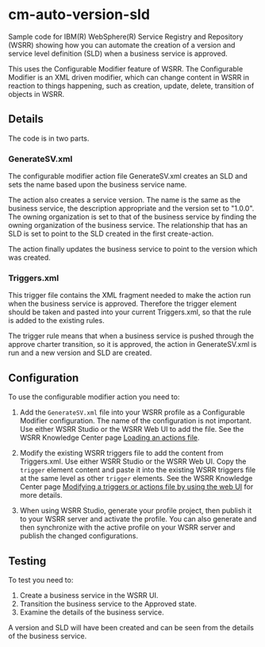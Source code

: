 # cm-auto-version-sld

Sample code for IBM(R) WebSphere(R) Service Registry and Repository (WSRR) showing how you can automate the creation of a version and service level definition (SLD) when a business service is approved.

This uses the Configurable Modifier feature of WSRR. The Configurable Modifier is an XML driven modifier, which can change content in WSRR in reaction to things happening, such as creation, update, delete, transition of objects in WSRR.

## Details

The code is in two parts. 

### GenerateSV.xml

The configurable modifier action file GenerateSV.xml creates an SLD and sets the name based upon the business service name. 

The action also creates a service version. The name is the same as the business service, the description appropriate and the version set to "1.0.0". The owning organization is set to that of the business service by finding the owning organization of the business service. The relationship that has an SLD is set to point to the SLD created in the first create-action.

The action finally updates the business service to point to the version which was created.

### Triggers.xml

This trigger file contains the XML fragment needed to make the action run when the business service is approved. Therefore the trigger element should be taken and pasted into your current Triggers.xml, so that the rule is added to the existing rules.

The trigger rule means that when a business service is pushed through the approve charter transition, so it is approved, the action in GenerateSV.xml is run and a new version and SLD are created.

## Configuration

To use the configurable modifier action you need to:

1. Add the `GenerateSV.xml` file into your WSRR profile as a Configurable Modifier configuration. The name of the configuration is not important. Use either WSRR Studio or the WSRR Web UI to add the file. See the WSRR Knowledge Center page [Loading an actions file](http://www.ibm.com/support/knowledgecenter/SSWLGF_8.5.5/com.ibm.sr.doc/twsr_config_mod_load_actions_file.html).

2. Modify the existing WSRR triggers file to add the content from Triggers.xml. Use either WSRR Studio or the WSRR Web UI. Copy the `trigger` element content and paste it into the existing WSRR triggers file at the same level as other `trigger` elements. See the WSRR Knowledge Center page [Modifying a triggers or actions file by using the web UI](http://www.ibm.com/support/knowledgecenter/SSWLGF_8.5.5/com.ibm.sr.doc/twsr_config_mod_file_modify.html) for more details.

3. When using WSRR Studio, generate your profile project, then publish it to your WSRR server and activate the profile. You can also generate and then synchronize with the active profile on your WSRR server and publish the changed configurations.

## Testing

To test you need to:

1. Create a business service in the WSRR UI.
2. Transition the business service to the Approved state.
3. Examine the details of the business service.

A version and SLD will have been created and can be seen from the details of the business service.
